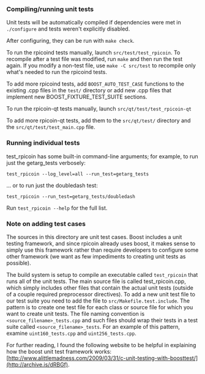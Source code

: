 ### Compiling/running unit tests

Unit tests will be automatically compiled if dependencies were met in `./configure`
and tests weren't explicitly disabled.

After configuring, they can be run with `make check`.

To run the rpicoind tests manually, launch `src/test/test_rpicoin`. To recompile
after a test file was modified, run `make` and then run the test again. If you
modify a non-test file, use `make -C src/test` to recompile only what's needed
to run the rpicoind tests.

To add more rpicoind tests, add `BOOST_AUTO_TEST_CASE` functions to the existing
.cpp files in the `test/` directory or add new .cpp files that
implement new BOOST_FIXTURE_TEST_SUITE sections.

To run the rpicoin-qt tests manually, launch `src/qt/test/test_rpicoin-qt`

To add more rpicoin-qt tests, add them to the `src/qt/test/` directory and
the `src/qt/test/test_main.cpp` file.

### Running individual tests

test_rpicoin has some built-in command-line arguments; for
example, to run just the getarg_tests verbosely:

    test_rpicoin --log_level=all --run_test=getarg_tests

... or to run just the doubledash test:

    test_rpicoin --run_test=getarg_tests/doubledash

Run `test_rpicoin --help` for the full list.

### Note on adding test cases

The sources in this directory are unit test cases.  Boost includes a
unit testing framework, and since rpicoin already uses boost, it makes
sense to simply use this framework rather than require developers to
configure some other framework (we want as few impediments to creating
unit tests as possible).

The build system is setup to compile an executable called `test_rpicoin`
that runs all of the unit tests.  The main source file is called
test_rpicoin.cpp, which simply includes other files that contain the
actual unit tests (outside of a couple required preprocessor
directives). To add a new unit test file to our test suite you need
to add the file to `src/Makefile.test.include`. The pattern is to
create one test file for each class or source file for which you want
to create unit tests.  The file naming convention is
`<source_filename>_tests.cpp` and such files should wrap their tests
in a test suite called `<source_filename>_tests`.  For an example of
this pattern, examine `uint160_tests.cpp` and `uint256_tests.cpp`.

For further reading, I found the following website to be helpful in
explaining how the boost unit test framework works:
[http://www.alittlemadness.com/2009/03/31/c-unit-testing-with-boosttest/](http://archive.is/dRBGf).
